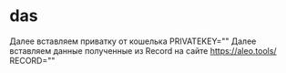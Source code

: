 # das
Далее вставляем приватку от кошелька  PRIVATEKEY="" Далее вставляем данные полученные из Record на сайте https://aleo.tools/  RECORD=""
